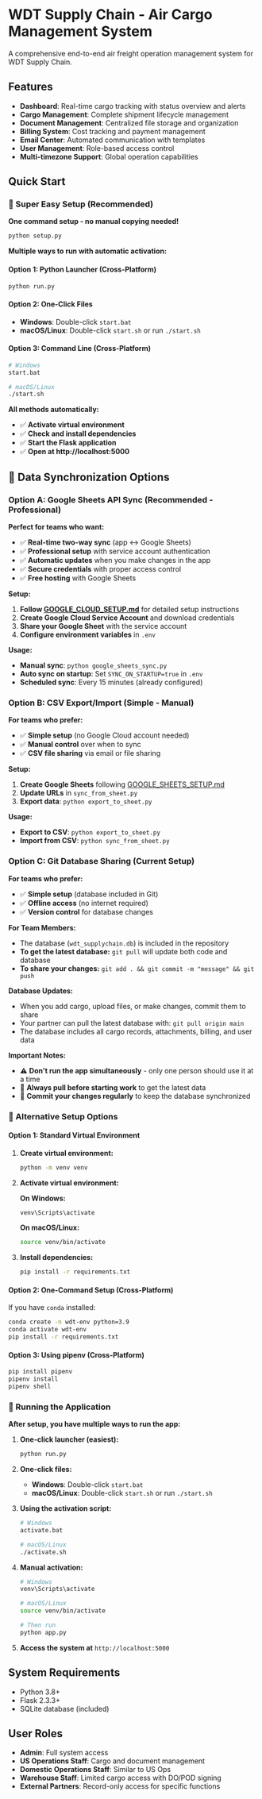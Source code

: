 # WDT Supply Chain - Air Cargo Management System

A comprehensive end-to-end air freight operation management system for WDT Supply Chain.

## Features

- **Dashboard**: Real-time cargo tracking with status overview and alerts
- **Cargo Management**: Complete shipment lifecycle management
- **Document Management**: Centralized file storage and organization
- **Billing System**: Cost tracking and payment management
- **Email Center**: Automated communication with templates
- **User Management**: Role-based access control
- **Multi-timezone Support**: Global operation capabilities

## Quick Start

### 🚀 Super Easy Setup (Recommended)

**One command setup - no manual copying needed!**
```bash
python setup.py
```

**Multiple ways to run with automatic activation:**

#### Option 1: Python Launcher (Cross-Platform)
```bash
python run.py
```

#### Option 2: One-Click Files
- **Windows**: Double-click `start.bat`
- **macOS/Linux**: Double-click `start.sh` or run `./start.sh`

#### Option 3: Command Line (Cross-Platform)
```bash
# Windows
start.bat

# macOS/Linux
./start.sh
```

**All methods automatically:**
- ✅ **Activate virtual environment**
- ✅ **Check and install dependencies**
- ✅ **Start the Flask application**
- ✅ **Open at http://localhost:5000**

## 🔄 Data Synchronization Options

### Option A: Google Sheets API Sync (Recommended - Professional)

**Perfect for teams who want:**
- ✅ **Real-time two-way sync** (app ↔ Google Sheets)
- ✅ **Professional setup** with service account authentication
- ✅ **Automatic updates** when you make changes in the app
- ✅ **Secure credentials** with proper access control
- ✅ **Free hosting** with Google Sheets

**Setup:**
1. **Follow [GOOGLE_CLOUD_SETUP.md](GOOGLE_CLOUD_SETUP.md)** for detailed setup instructions
2. **Create Google Cloud Service Account** and download credentials
3. **Share your Google Sheet** with the service account
4. **Configure environment variables** in `.env`

**Usage:**
- **Manual sync**: `python google_sheets_sync.py`
- **Auto sync on startup**: Set `SYNC_ON_STARTUP=true` in `.env`
- **Scheduled sync**: Every 15 minutes (already configured)

### Option B: CSV Export/Import (Simple - Manual)

**For teams who prefer:**
- ✅ **Simple setup** (no Google Cloud account needed)
- ✅ **Manual control** over when to sync
- ✅ **CSV file sharing** via email or file sharing

**Setup:**
1. **Create Google Sheets** following [GOOGLE_SHEETS_SETUP.md](GOOGLE_SHEETS_SETUP.md)
2. **Update URLs** in `sync_from_sheet.py`
3. **Export data**: `python export_to_sheet.py`

**Usage:**
- **Export to CSV**: `python export_to_sheet.py`
- **Import from CSV**: `python sync_from_sheet.py`

### Option C: Git Database Sharing (Current Setup)

**For teams who prefer:**
- ✅ **Simple setup** (database included in Git)
- ✅ **Offline access** (no internet required)
- ✅ **Version control** for database changes

**For Team Members:**
- The database (`wdt_supplychain.db`) is included in the repository
- **To get the latest database:** `git pull` will update both code and database
- **To share your changes:** `git add . && git commit -m "message" && git push`

**Database Updates:**
- When you add cargo, upload files, or make changes, commit them to share
- Your partner can pull the latest database with: `git pull origin main`
- The database includes all cargo records, attachments, billing, and user data

**Important Notes:**
- ⚠️ **Don't run the app simultaneously** - only one person should use it at a time
- 🔄 **Always pull before starting work** to get the latest data
- 💾 **Commit your changes regularly** to keep the database synchronized

### 🔧 Alternative Setup Options

#### Option 1: Standard Virtual Environment

1. **Create virtual environment:**
   ```bash
   python -m venv venv
   ```

2. **Activate virtual environment:**
   
   **On Windows:**
   ```cmd
   venv\Scripts\activate
   ```
   
   **On macOS/Linux:**
   ```bash
   source venv/bin/activate
   ```

3. **Install dependencies:**
   ```bash
   pip install -r requirements.txt
   ```

#### Option 2: One-Command Setup (Cross-Platform)

If you have `conda` installed:
```bash
conda create -n wdt-env python=3.9
conda activate wdt-env
pip install -r requirements.txt
```

#### Option 3: Using pipenv (Cross-Platform)

```bash
pip install pipenv
pipenv install
pipenv shell
```

### 🎯 Running the Application

**After setup, you have multiple ways to run the app:**

1. **One-click launcher (easiest):**
   ```bash
   python run.py
   ```

2. **One-click files:**
   - **Windows**: Double-click `start.bat`
   - **macOS/Linux**: Double-click `start.sh` or run `./start.sh`

3. **Using the activation script:**
   ```bash
   # Windows
   activate.bat
   
   # macOS/Linux
   ./activate.sh
   ```

4. **Manual activation:**
   ```bash
   # Windows
   venv\Scripts\activate
   
   # macOS/Linux
   source venv/bin/activate
   
   # Then run
   python app.py
   ```

5. **Access the system at** `http://localhost:5000`

## System Requirements

- Python 3.8+
- Flask 2.3.3+
- SQLite database (included)

## User Roles

- **Admin**: Full system access
- **US Operations Staff**: Cargo and document management
- **Domestic Operations Staff**: Similar to US Ops
- **Warehouse Staff**: Limited cargo access with DO/POD signing
- **External Partners**: Record-only access for specific functions

